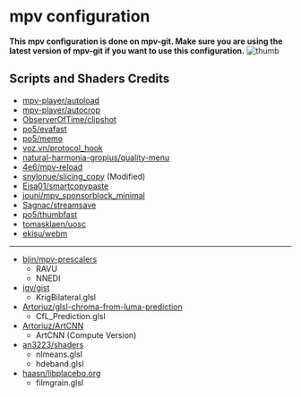 # mpv configuration
**This mpv configuration is done on mpv-git. Make sure you are using the latest version of mpv-git if you want to use this configuration.**
![thumb](https://github.com/tuilakhanh/mpv-conf/assets/17153084/908b4514-d85f-4c99-b9c1-28245795ea94)

## Scripts and Shaders Credits

- [mpv-player/autoload](https://github.com/mpv-player/mpv/blob/master/TOOLS/lua/autoload.lua)
- [mpv-player/autocrop](https://github.com/mpv-player/mpv/blob/master/TOOLS/lua/autocrop.lua)
- [ObserverOfTime/clipshot](https://github.com/ObserverOfTime/mpv-scripts/blob/master/clipshot.lua)
- [po5/evafast](https://github.com/po5/evafast)
- [po5/memo](https://github.com/po5/memo)
- [voz.vn/protocol_hook](https://github.com/FirefoxUniverse/FirefoxTweaksVN/tree/main/mpv)
- [natural-harmonia-gropius/quality-menu](https://github.com/natural-harmonia-gropius/mpv-quality-menu)
- [4e6/mpv-reload](https://github.com/4e6/mpv-reload)
- [snylonue/slicing_copy](https://github.com/snylonue/mpv_slicing_copy) (Modified)
- [Eisa01/smartcopypaste](https://github.com/Eisa01/mpv-scripts#smartcopypaste)
- [jouni/mpv_sponsorblock_minimal](https://codeberg.org/jouni/mpv_sponsorblock_minimal)
- [Sagnac/streamsave](https://github.com/Sagnac/streamsave)
- [po5/thumbfast](https://github.com/po5/thumbfast)
- [tomasklaen/uosc](https://github.com/tomasklaen/uosc)
- [ekisu/webm](https://github.com/ekisu/mpv-webm)

---

- [bjin/mpv-prescalers](https://github.com/bjin/mpv-prescalers/tree/master/gather)
    - RAVU
    - NNEDI
- [igv/gist](https://gist.github.com/igv)
    - KrigBilateral.glsl
- [Artoriuz/glsl-chroma-from-luma-prediction](https://github.com/Artoriuz/glsl-chroma-from-luma-prediction)
    - CfL_Prediction.glsl
- [Artoriuz/ArtCNN](https://github.com/Artoriuz/ArtCNN)
    - ArtCNN (Compute Version)
- [an3223/shaders](https://github.com/AN3223/dotfiles/tree/master/.config/mpv/shaders)
    - nlmeans.glsl
    - hdeband.glsl
- [haasn/libplacebo.org](https://libplacebo.org/custom-shaders/#full-example)
    - filmgrain.glsl